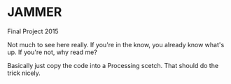 # JAMMER
Final Project 2015

Not much to see here really.
If you're in the know, you already know what's up.
If you're not, why read me?


Basically just copy the code into a Processing scetch.
That should do the trick nicely.
